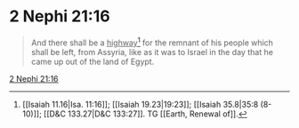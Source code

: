 # 2 Nephi 21:16

> And there shall be a <u>highway</u>[^a] for the remnant of his people which shall be left, from Assyria, like as it was to Israel in the day that he came up out of the land of Egypt.

[2 Nephi 21:16](https://www.churchofjesuschrist.org/study/scriptures/bofm/2-ne/21?lang=eng&id=p16#p16)


[^a]: [[Isaiah 11.16|Isa. 11:16]]; [[Isaiah 19.23|19:23]]; [[Isaiah 35.8|35:8 (8-10)]]; [[D&C 133.27|D&C 133:27]]. TG [[Earth, Renewal of]].
